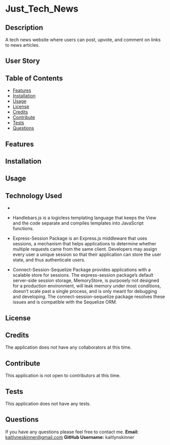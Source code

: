 # Just_Tech_News

## Description
A tech news website where users can post, upvote, and comment on links to news articles.

## User Story



## Table of Contents
  * [Features](#features)
  * [Installation](#installation)
  * [Usage](#usage)
  * [License](#license)
  * [Credits](#credits)
  * [Contribute](#contribute)
  * [Tests](#tests)
  * [Questions](#questions)

## Features
  

## Installation
  

## Usage
 
## Technology Used
* 

* Handlebars.js is a logicless templating language that keeps the View and the code separate and compiles templates into JavaScript functions. 

* Express-Session Package is an Express.js middleware that uses sessions, a mechanism that helps applications to determine whether multiple requests came from the same client. Developers may assign every user a unique session so that their application can store the user state, and thus authenticate users.

* Connect-Session-Sequelize Package provides applications with a scalable store for sessions. The express-session package’s default server-side session storage, MemoryStore, is purposely not designed for a production environment, will leak memory under most conditions, doesn’t scale past a single process, and is only meant for debugging and developing. The connect-session-sequelize package resolves these issues and is compatible with the Sequelize ORM.



## License


## Credits
The application does not have any collaborators at this time.

## Contribute
This application is not open to contributors at this time.

## Tests
This application does not have any tests.

## Questions
If you have any questions please feel free to contact me.
**Email:** kaitlyneskinner@gmail.com
**GitHub Username:** kaitlynskinner